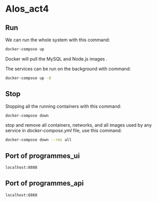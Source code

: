 # Alos_act4


## Run 
We can  run the whole system  with this command:
```bash
docker-compose up
```

Docker will pull the MySQL and Node.js images .

The services can be run on the background with command:
```bash
docker-compose up -d
```

## Stop 
Stopping all the running containers with this command:
```bash
docker-compose down
```

stop and remove all containers, networks, and all images used by any service in <em>docker-compose.yml</em> file, use this command:
```bash
docker-compose down --rmi all
```
## Port of programmes_ui
```bash
localhost:8888
```
## Port of programmes_api
```bash
localhost:6868
```
